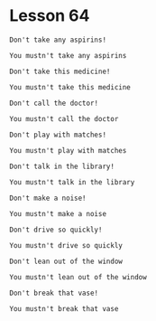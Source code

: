 # Lesson 64

```
Don't take any aspirins!

You mustn't take any aspirins
```

```
Don't take this medicine!

You mustn't take this medicine
```

```
Don't call the doctor!

You mustn't call the doctor
```

```
Don't play with matches!

You mustn't play with matches
```

```
Don't talk in the library!

You mustn't talk in the library
```

```
Don't make a noise!

You mustn't make a noise
```

```
Don't drive so quickly!

You mustn't drive so quickly
```

```
Don't lean out of the window

You mustn't lean out of the window
```

```
Don't break that vase!

You mustn't break that vase
```
